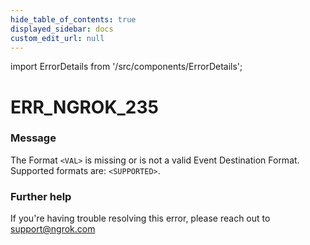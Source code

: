```yaml
---
hide_table_of_contents: true
displayed_sidebar: docs
custom_edit_url: null
---
```


import ErrorDetails from '/src/components/ErrorDetails';

# ERR_NGROK_235

### Message
The Format `<VAL>` is missing or is not a valid Event Destination Format. Supported formats are: `<SUPPORTED>`.

### Further help
If you're having trouble resolving this error, please reach out to [support@ngrok.com](mailto:support@ngrok.com?subject=Help%20with%20ERR_NGROK_235)

<ErrorDetails error='err_ngrok_235' />
